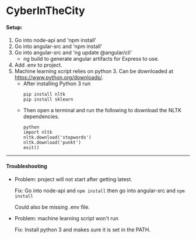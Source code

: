 # CyberInTheCity

#### Setup: #### 

1. Go into node-api and 'npm install'
2. Go into angular-src and 'npm install'
3. Go into angular-src and 'ng update @angular/cli' 
    * ng build to generate angular artifacts for Express to use.
4. Add .env to project. 
5. Machine learning script relies on python 3. Can be downloaded at https://www.python.org/downloads/.
    * After installing Python 3 run 
        ```
        pip install nltk      
        pip install sklearn
        ```
    * Then open a terminal and run the following to download the NLTK dependencies. 
         ```
         python
         import nltk
         nltk.download('stopwords')
         nltk.download('punkt')
         exit()
         ```
---
#### Troubleshooting ####
* Problem: project will not start after getting latest.

    Fix: Go into node-api and ```npm install``` 
    then go into angular-src and ```npm install```
    
    Could also be missing .env file.
    
* Problem: machine learning script won't run

    Fix: Install python 3 and makes sure it is set in the PATH.
